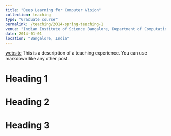```yaml
---
title: "Deep Learning for Computer Vision"
collection: teaching
type: "Graduate course"
permalink: /teaching/2014-spring-teaching-1
venue: "Indian Institute of Science Bangalore, Department of Computational and Data Sciences"
date: 2014-01-01
location: "Bangalore, India"
---
```

[website](https://val.cds.iisc.ac.in/DLCV//)
This is a description of a teaching experience. You can use markdown like any other post.

Heading 1
======

Heading 2
======

Heading 3
======
